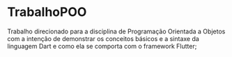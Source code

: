 # TrabalhoPOO

Trabalho direcionado para a disciplina de Programação Orientada a Objetos com a intenção de demonstrar os conceitos básicos e a sintaxe da linguagem Dart e como ela se comporta com o framework Flutter;
